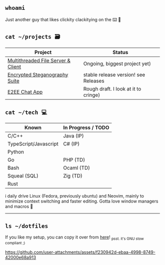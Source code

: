 ## `whoami`

Just another guy that likes clickity clackitying on the ⌨️ 💚

## `cat ~/projects 🗃️`
| Project  | Status |
| ------------- | ------------- |
| [Multithreaded File Server & Client](https://github.com/Francois-Coleongco/MFSC) | Ongoing, biggest project yet) |
| [Encrypted Steganography Suite](https://github.com/Francois-Coleongco/Steganography_Suite) | stable release version! see Releases |
| [E2EE Chat App](https://github.com/Francois-Coleongco/E2EE_Chat_App) | Rough draft. I look at it to cringe) |

## `cat ~/tech 💻`

| Known   | In Progress / TODO |
|----------|----------|
| C/C++   | Java (IP)   |
| TypeScript/Javascript  |  C# (IP)  |
| Python    |    |
| Go   | PHP (TD) |
| Bash |  Ocaml (TD)  |
| Squeal (SQL) |  Zig (TD) |
| Rust         |           |

i daily drive Linux (Fedora, previously ubuntu) and Neovim, mainly to minimize context switching and faster editing. Gotta love window managers and macros 🤘

----------------------------------------

## `ls ~/dotfiles`

If you like my setup, you can copy it over from 
[here](https://github.com/Francois-Coleongco/dotfiles)!
<sub>psst. it's GNU stow compliant ;)</sub>


https://github.com/user-attachments/assets/f230942d-ebaa-4998-8749-42000e68a913



<!--
**Chris-Coleongco/Chris-Coleongco** is a ✨ _special_ ✨ repository because its `README.md` (this file) appears on your GitHub profile.

Here are some ideas to get you started:

- 🔭 I’m currently working on ...
- 🌱 I’m currently learning ...
- 👯 I’m looking to collaborate on ...
- 🤔 I’m looking for help with ...
- 💬 Ask me about ...
- 📫 How to reach me: ...
- 😄 Pronouns: ...
- ⚡ Fun fact: ...
-->
